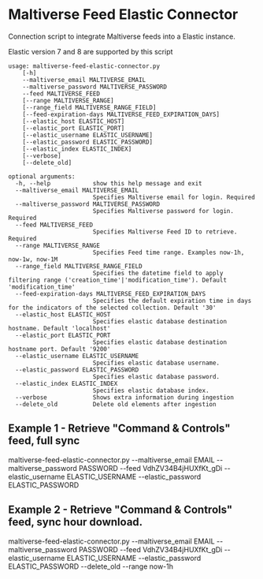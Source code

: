 # Maltiverse Feed Elastic Connector

Connection script to integrate Maltiverse feeds into a Elastic instance.

Elastic version 7 and 8 are supported by this script

```
usage: maltiverse-feed-elastic-connector.py
    [-h]
    --maltiverse_email MALTIVERSE_EMAIL
    --maltiverse_password MALTIVERSE_PASSWORD
    --feed MALTIVERSE_FEED
    [--range MALTIVERSE_RANGE]
    [--range_field MALTIVERSE_RANGE_FIELD]
    [--feed-expiration-days MALTIVERSE_FEED_EXPIRATION_DAYS]
    [--elastic_host ELASTIC_HOST]
    [--elastic_port ELASTIC_PORT]
    [--elastic_username ELASTIC_USERNAME]
    [--elastic_password ELASTIC_PASSWORD]
    [--elastic_index ELASTIC_INDEX]
    [--verbose]
    [--delete_old]

optional arguments:
  -h, --help            show this help message and exit
  --maltiverse_email MALTIVERSE_EMAIL
                        Specifies Maltiverse email for login. Required
  --maltiverse_password MALTIVERSE_PASSWORD
                        Specifies Maltiverse password for login. Required
  --feed MALTIVERSE_FEED
                        Specifies Maltiverse Feed ID to retrieve. Required
  --range MALTIVERSE_RANGE
                        Specifies Feed time range. Examples now-1h, now-1w, now-1M
  --range_field MALTIVERSE_RANGE_FIELD
                        Specifies the datetime field to apply filtering range ('creation_time'|'modification_time'). Default 'modification_time'
  --feed-expiration-days MALTIVERSE_FEED_EXPIRATION_DAYS
                        Specifies the default expiration time in days for the indicators of the selected collection. Default '30'
  --elastic_host ELASTIC_HOST
                        Specifies elastic database destination hostname. Default 'localhost'
  --elastic_port ELASTIC_PORT
                        Specifies elastic database destination hostname port. Default '9200'
  --elastic_username ELASTIC_USERNAME
                        Specifies elastic database username.
  --elastic_password ELASTIC_PASSWORD
                        Specifies elastic database password.
  --elastic_index ELASTIC_INDEX
                        Specifies elastic database index.
  --verbose             Shows extra information during ingestion
  --delete_old          Delete old elements after ingestion
```

## Example 1 - Retrieve "Command & Controls" feed, full sync
maltiverse-feed-elastic-connector.py  --maltiverse_email EMAIL --maltiverse_password PASSWORD --feed VdhZV34B4jHUXfKt_gDi --elastic_username ELASTIC_USERNAME --elastic_password ELASTIC_PASSWORD

## Example 2 - Retrieve "Command & Controls" feed, sync hour download.
maltiverse-feed-elastic-connector.py  --maltiverse_email EMAIL --maltiverse_password PASSWORD --feed VdhZV34B4jHUXfKt_gDi --elastic_username ELASTIC_USERNAME --elastic_password ELASTIC_PASSWORD --delete_old --range now-1h
